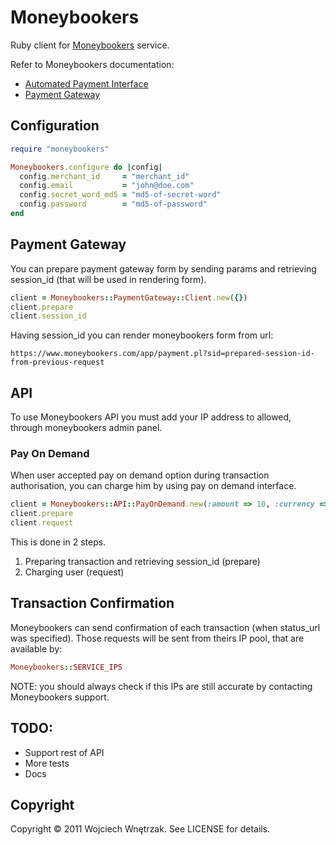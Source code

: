 # Moneybookers #
Ruby client for [Moneybookers](http://moneybookers.com/) service.

Refer to Moneybookers documentation:
* [Automated Payment Interface](http://www.moneybookers.com/merchant/pl/automated_payments_interface_manual.pdf)
* [Payment Gateway](http://www.moneybookers.com/merchant/pl/moneybookers_gateway_manual.pdf)

## Configuration ##

``` ruby
require "moneybookers"

Moneybookers.configure do |config|
  config.merchant_id     = "merchant_id"
  config.email           = "john@doe.com"
  config.secret_word_md5 = "md5-of-secret-word"
  config.password        = "md5-of-password"
end
```

## Payment Gateway ##

You can prepare payment gateway form by sending params and retrieving session_id (that will be used in rendering form).

``` ruby
client = Moneybookers::PaymentGateway::Client.new({})
client.prepare
client.session_id
```
Having session_id you can render moneybookers form from url:
```
https://www.moneybookers.com/app/payment.pl?sid=prepared-session-id-from-previous-request
```

## API ##

To use Moneybookers API you must add your IP address to allowed, through moneybookers admin panel.

### Pay On Demand ##

When user accepted pay on demand option during transaction authorisation, you can charge him by using pay on demand interface.

``` ruby
client = Moneybookers::API::PayOnDemand.new(:amount => 10, :currency => "EUR", :rec_payment_id => 123)
client.prepare
client.request
```
This is done in 2 steps.
1. Preparing transaction and retrieving session_id (prepare)
2. Charging user (request)

## Transaction Confirmation ##

Moneybookers can send confirmation of each transaction (when status_url was specified).
Those requests will be sent from theirs IP pool, that are available by:
``` ruby
Moneybookers::SERVICE_IPS
```
NOTE: you should always check if this IPs are still accurate by contacting Moneybookers support.

## TODO: ##
* Support rest of API
* More tests
* Docs

## Copyright ##

Copyright © 2011 Wojciech Wnętrzak. See LICENSE for details.
